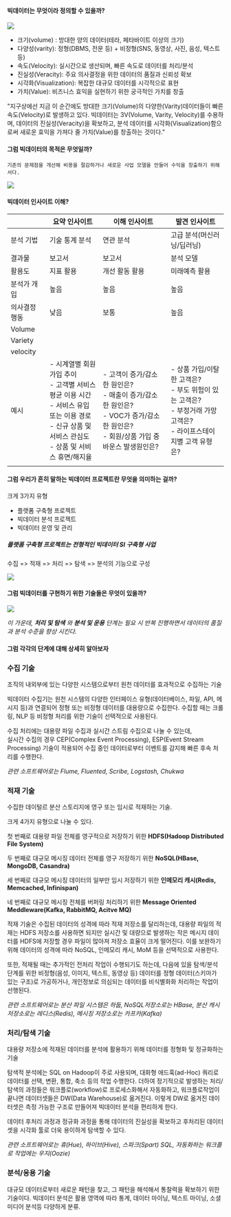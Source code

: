 

#### 빅데이터는 무엇이라 정의할 수 있을까?

![](https://ws3.sinaimg.cn/large/006tNbRwgy1fwc3elkqkij30m70cl0tm.jpg)

- 크기(volume) : 방대한 양의 데이터(테라, 페타바이트 이상의 크기)
- 다양성(varity): 정형(DBMS, 전문 등) + 비정형(SNS, 동영상, 사진, 음성, 텍스트 등)
- 속도(Velocity): 실시간으로 생산되며, 빠른 속도로 데이터를 처리/분석
- 진실성(Veracity): 주요 의사결정을 위한 데이터의 품질과 신뢰성 확보
- 시각화(Visualization): 복잡한 대규모 데이터를 시각적으로 표현
- 가치(Value): 비즈니스 효익을 실현하기 위한 궁극적인 가치를 창출

"지구상에선 지금 이 순간에도 방대한 크기(Volume)의 다양한(Varity)데이터들이 빠른 속도(Velocity)로 발생하고 있다. 빅데이터는 3V(Volume, Varity, Velocity)를 수용하며, 데이터의 진실성(Veracity)을 확보하고, 분석 데이터를 시각화(Visualization)함으로써 새로운 효익을 가져다 줄 가치(Value)를 창출하는 것이다."



#### 그럼 빅데이터의 목적은 무엇일까?

`기존의 문제점을 개선해 비용을 절감하거나 새로운 사업 모델을 만들어 수익을 창출하기 위해서다.`



![](https://ws3.sinaimg.cn/large/006tNbRwgy1fwc3zuf1g4j313s0j0di5.jpg)





#### 빅데이터 인사이트 이해?

|               | 요약 인사이트                                                | 이해 인사이트                                                | 발견 인사이트                                                |
| ------------- | ------------------------------------------------------------ | ------------------------------------------------------------ | ------------------------------------------------------------ |
| 분석 기법     | 기술 통계 분석                                               | 연관 분석                                                    | 고급 분석(머신러닝/딥러닝)                                   |
| 결과물        | 보고서                                                       | 보고서                                                       | 분석 모델                                                    |
| 활용도        | 지표 활용                                                    | 개선 활동 활용                                               | 미래예측 활용                                                |
| 분석가 개입   | 높음                                                         | 높음                                                         | 높음                                                         |
| 의사결정 행동 | 낮음                                                         | 보통                                                         | 높음                                                         |
| Volume        |                                                              |                                                              |                                                              |
| Variety       |                                                              |                                                              |                                                              |
| velocity      |                                                              |                                                              |                                                              |
| 예시          | - 시계열별 회원 가입 추이  <br /> - 고객별 서비스 평균 이용 시간  <br />- 서비스 유입 또는 이용 경로  <br />- 신규 상품 및 서비스 관심도  <br />- 상품 및 서비스 휴면/해지율 | - 고객이 증가/감소한 원인은?  <br />- 매출이 증가/감소한 원인은?  <br />- VOC가 증가/감소한 원인은?  <br />- 회원/상품 가입 중 바운스 발생원인은? | - 상품 가입/이탈한 고객은?  <br />- 부도 위험이 있는 고객은?  <br />- 부정거래 가망 고객은?  <br />- 라이프스테이지별 고객 유형은? |
|               |                                                              |                                                              |                                                              |



#### 그럼 우리가 흔히 말하는 빅데이터 프로젝트란 무엇을 의미하는 걸까?

크게 3가지 유형

- 플랫폼 구축형 프로젝트
- 빅데이터 분석 프로젝트
- 빅데이터 운영 및 관리



##### 플랫폼 구축형 프로젝트는 전형적인 빅데이터 SI 구축형 사업  

수집 => 적재 => 처리 => 탐색 => 분석의 기능으로 구성



![](https://ws4.sinaimg.cn/large/006tNbRwgy1fwc4blx2daj30py0ecta0.jpg)



#### 그럼 빅데이터를 구현하기 위한 기술들은 무엇이 있을까?

![](https://ws3.sinaimg.cn/large/006tNbRwgy1fwc4oalwhnj30ze0qo44q.jpg)

*이 가운데, **처리 및 탐색** 와 **분석 및 운용** 단계는 필요 시 반복 진행하면서 데이터의 품질과 분석 수준을 향상 시킨다.*

#### 그럼 각각의 단계에 대해 상세히 알아보자

### 수집 기술

조직의 내외부에 있는 다양한 시스템으로부터 원천 데이터를 효과적으로 수집하는 기술

빅데이터 수집기는 원천 시스템의 다양한 인터페이스 유형(데이터베이스, 파일, API, 메시지 등)과 연결되어 정형 또는 비정형 데이터를 대용량으로 수집한다. 수집할 때는 크롤링, NLP 등 비정형 처리를 위한 기술이 선택적으로 사용된다.

수집 처리에는 대용량 파일 수집과 실시간 스트림 수집으로 나눌 수 있는데,  
실시간 수집의 경우 CEP(Complex Event Processing), ESP(Event Stream Processing) 기술이 적용되어 수집 중인 데이터로부터 이벤트를 감지해 빠른 후속 처리를 수행한다.

*관련 소프트웨어로는 Flume, Fluented, Scribe, Logstash, Chukwa*

### 적재 기술

수집한 데이털르 분산 스토리지에 영구 또는 임시로 적재하는 기술.

크게 4가지 유형으로 나눌 수 있다.

첫 번째로 대용량 파일 전체를 영구적으로 저장하기 위한 **HDFS(Hadoop Distributed File System)**

두 번째로 대규모 메시징 데이터 전체를 영구 저장하기 위한 **NoSQL(HBase, MongoDB, Casandra)**

세 번째로 대규모 메시징 데이터의 일부만 임시 저장하기 위한 **인메모리 캐시(Redis, Memcached, Infinispan)**

네 번째로 대규모 메시징 전체를 버퍼링 처리하기 위한 **Message Oriented Meddleware(Kafka, RabbitMQ, Acitve MQ)**

적재 기술은 수집된 데이터의 성격에 따라 적재 저장소를 달리하는데, 대용량 파일의 적재는 HDFS 저장소를 사용하면 되지만 실시간 및 대량으로 발생하는 작은 메시지 데이터를 HDFS에 저장할 경우 파일이 많아져 저장소 효율이 크게 떨어진다. 이를 보완하기 위해 데이터의 성격에 따라 NoSQL, 인메모리 캐시, MoM 등을 선택적으로 사용한다.

 또한, 적재될 때는 추가적인 전처리 작업이 수행되기도 하는데, 다음에 있을 탐색/분석 단계를 위한 비정형(음성, 이미지, 텍스트, 동영상 등) 데이터를 정형 데이터(스키마가 있는 구조)로 가공하거나, 개인정보로 의심되는 데이터를 비식별화화 처리하는 작업이 선행된다. 

*관련 소프트웨어로는 분산 파일 시스템은 하둡, NoSQL저장소로는 HBase, 분산 캐시 저장소로는 레디스(Redis), 메시징 저장소로는 카프카(Kafka)*

### 처리/탐색 기술

대용량 저장소에 적재된 데이터를 분석에 활용하기 위해 데이터를 정형화 및 정규화하는 기술

탐색적 분석에는 SQL on Hadoop이 주로 사용되며, 대화형 애드훅(ad-Hoc) 쿼리로 데이터를 선택, 변환, 통합, 축소 등의 작업 수행한다. 더하여 정기적으로 발생하는 처리/탐색의 과정들은 워크플로(workflow)로 프로세스화해서 자동화하고, 워크플로작업이 끝나면 데이터셋들은 DW(Data Warehouse)로 옮겨진다. 이렇게 DW로 옮겨진 데이터셋은 측정 가능한 구조로 만들어져 빅데이터 분석을 편리하게 한다.

데이터 후처리 과정과 정규화 과정을 통해 데이터의 진실성을 확보하고 후처리된 데이터셋을 시각화 툴로 더욱 용이하게 탐색할 수 있다.

*관련 소프트웨어로는 휴(Hue), 하이브(Hive), 스파크(Spart) SQL, 자동화하는 워크플로 작업에는 우지(Oozie)*

### 분석/응용 기술

대규모 데이터로부터 새로운 패턴을 찾고, 그 패턴을 해석해서 통찰력을 확보하기 위한 기술이다. 빅데이터 분석은 활용 영역에 따라 통계, 데이터 마이닝, 텍스트 마이닝, 소셜 미디어 분석등 다양하게 분류.



